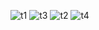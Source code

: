 ![t1](https://github.com/user-attachments/assets/a9347954-02d1-4c1f-8d18-60e7a1ab3c77)
![t3](https://github.com/user-attachments/assets/6b63b5e2-db64-4014-ae16-980e233e2521)
![t2](https://github.com/user-attachments/assets/56241528-980f-47f3-8052-a36b3c33a34a)
![t4](https://github.com/user-attachments/assets/80f3d4ff-8344-4223-81d7-4316c7d87df6)
